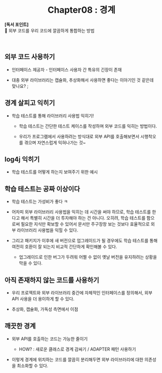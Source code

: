 <div align="center">
  <h1>Chapter08 : 경계</h1>
</div>

**[독서 포인트]**
<br />
📌 외부 코드를 우리 코드에 깔끔하게 통합하는 방법

<br />

## 외부 코드 사용하기

- 인터페이스 제공자 - 인터페이스 사용자 간 특유의 긴장이 존재

- 대충 외부 라이브러리는 캡슐화, 추상화해서 사용하면 좋다는 이야기인 것 같은데 맞나요? ;

## 경계 살피고 익히기

- 학습 테스트를 통해 라이브러리 사용법 익히기!

  - 학습 테스트는 간단한 테스트 케이스를 작성하며 외부 코드를 익히는 방법이다.

  - 우리가 프로그램에서 사용하려는 방식대로 외부 API를 호출해보면서 시행착오를 겪으며 자연스럽게 익혀나가는 것~

## log4j 익히기

- 학습 테스트를 어떻게 하는지 보여주기 위한 예시

## 학습 테스트는 공짜 이상이다

- 학습 테스트는 가성비가 좋다 ㅋ

- 어차피 외부 라이브러리 사용법을 익히는 데 시간을 써야 하므로, 학습 테스트를 한다고 해서 특별히 시간을 더 투자해야 하는 건 아니다. 오히려, 학습 테스트를 함으로써 필요한 지식만 확보할 수 있어서 문서만 주구장창 보는 것보다 효율적으로 외부 라이브러리 사용법을 익힐 수 있다.

- 그리고 패키지가 이후에 새 버전으로 업그레이드가 될 경우에도 학습 테스트를 통해 여전히 호환이 잘 되는지 비교적 간단하게 확인해볼 수 있다.

  - 업그레이드로 인한 버그가 두려워 어쩔 수 없이 옛날 버전을 유지하려는 상황을 막을 수 있다.

## 아직 존재하지 않는 코드를 사용하기

- 우리 프로젝트와 외부 라이브러리 중간에 자체적인 인터페이스를 정의해서, 외부 API 사용을 더 용이하게 할 수 있다.

- 추상화, 캡슐화, 가독성 측면에서 이점

## 깨끗한 경계

- 외부 API를 호출하는 코드는 가능한 줄이기

  - HOW? : 새로운 클래스로 경계 감싸기 / ADAPTER 패턴 사용하기

- 이렇게 경계에 위치하는 코드를 깔끔히 분리해두면 외부 라이브러리에 대한 의존성을 최소화할 수 있다.
